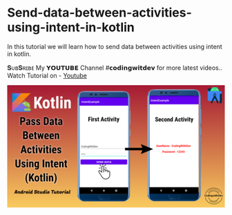 # Send-data-between-activities-using-intent-in-kotlin

In this tutorial we will learn how to send data between activities using intent in kotlin.

𝐒ᴜʙ𝐒ʀɪʙᴇ My 𝗬𝗢𝗨𝗧𝗨𝗕𝗘  Channel #𝗰𝗼𝗱𝗶𝗻𝗴𝘄𝗶𝘁𝗱𝗲𝘃 for more latest videos..
Watch Tutorial on -
[Youtube](https://youtu.be/w6gyI4iDIK8)

![image](https://github.com/devendrachavan/Send-data-between-activities-using-intent-in-kotlin/blob/master/IntentData.png)
